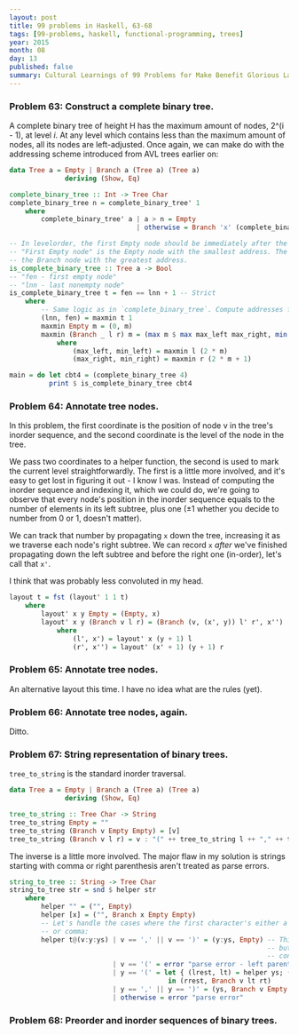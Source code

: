 ```yaml
---
layout: post
title: 99 problems in Haskell, 63-68
tags: [99-problems, haskell, functional-programming, trees]
year: 2015
month: 08
day: 13
published: false
summary: Cultural Learnings of 99 Problems for Make Benefit Glorious Language of Haskell
---
```


### Problem 63: Construct a complete binary tree.

A complete binary tree of height H has the maximum amount of nodes, 2^(i - 1), at level
_i_. At any level which contains less than the maximum amount of nodes, all its nodes are
left-adjusted. Once again, we can make do with the addressing scheme introduced from AVL
trees earlier on:

```haskell
data Tree a = Empty | Branch a (Tree a) (Tree a)
              deriving (Show, Eq)

complete_binary_tree :: Int -> Tree Char
complete_binary_tree n = complete_binary_tree' 1
    where
        complete_binary_tree' a | a > n = Empty
                                | otherwise = Branch 'x' (complete_binary_tree' (2 * a)) (complete_binary_tree' (2 * a + 1))

-- In levelorder, the first Empty node should be immediately after the last non-Empty.
-- "First Empty node" is the Empty node with the smallest address. The "last non-Empty" is
-- the Branch node with the greatest address.
is_complete_binary_tree :: Tree a -> Bool
-- "fen - first empty node"
-- "lnn - last nonempty node"
is_complete_binary_tree t = fen == lnn + 1 -- Strict
    where
        -- Same logic as in `complete_binary_tree`. Compute addresses from the root:
        (lnn, fen) = maxmin t 1
        maxmin Empty m = (0, m)
        maxmin (Branch _ l r) m = (max m $ max max_left max_right, min min_left min_right)
            where
                (max_left, min_left) = maxmin l (2 * m)
                (max_right, min_right) = maxmin r (2 * m + 1)

main = do let cbt4 = (complete_binary_tree 4)
          print $ is_complete_binary_tree cbt4
```

### Problem 64: Annotate tree nodes.

In this problem, the first coordinate is the position of node v in the tree's inorder
sequence, and the second coordinate is the level of the node in the tree.

We pass two coordinates to a helper function, the second is used to mark the current level
straightforwardly. The first is a little more involved, and it's easy to get lost in
figuring it out - I know I was. Instead of computing the inorder sequence and indexing it,
which we could do, we're going to observe that every node's position in the inorder
sequence equals to the number of elements in its left subtree, plus one (±1 whether you
decide to number from 0 or 1, doesn't matter).

We can track that number by propagating `x` down the tree, increasing it as we traverse
each node's right subtree. We can record `x` _after_ we've finished propagating down the
left subtree and before the right one (in-order), let's call that `x'`.

I think that was probably less convoluted in my head.

```haskell
layout t = fst (layout' 1 1 t)
    where
        layout' x y Empty = (Empty, x)
        layout' x y (Branch v l r) = (Branch (v, (x', y)) l' r', x'')
            where
                (l', x') = layout' x (y + 1) l
                (r', x'') = layout' (x' + 1) (y + 1) r
```

### Problem 65: Annotate tree nodes.

An alternative layout this time. I have no idea what are the rules (yet).

### Problem 66: Annotate tree nodes, again.

Ditto.

### Problem 67: String representation of binary trees.

`tree_to_string` is the standard inorder traversal.

```haskell
data Tree a = Empty | Branch a (Tree a) (Tree a)
              deriving (Show, Eq)

tree_to_string :: Tree Char -> String
tree_to_string Empty = ""
tree_to_string (Branch v Empty Empty) = [v]
tree_to_string (Branch v l r) = v : "(" ++ tree_to_string l ++ "," ++ tree_to_string r ++ ")"
```

The inverse is a little more involved. The major flaw in my solution is strings starting
with comma or right parenthesis aren't treated as parse errors.

```haskell
string_to_tree :: String -> Tree Char
string_to_tree str = snd $ helper str
    where
        helper "" = ("", Empty)
        helper [x] = ("", Branch x Empty Empty)
        -- Let's handle the cases where the first character's either a parenthesis
        -- or comma:
        helper t@(v:y:ys) | v == ',' || v == ')' = (y:ys, Empty) -- This should be a parse error,
                                                                 -- but the lookahead
                                                                 -- confuses me
                          | v == '(' = error "parse error - left parenthesis before value"
                          | y == '(' = let { (lrest, lt) = helper ys; (rrest, rt) = helper lrest }
                                        in (rrest, Branch v lt rt)
                          | y == ',' || y == ')' = (ys, Branch v Empty Empty)
                          | otherwise = error "parse error"
```

### Problem 68: Preorder and inorder sequences of binary trees.
